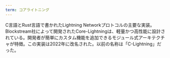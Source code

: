 ```yaml
---
term: コアライトニング
---
```

C言語とRust言語で書かれたLightning Networkプロトコルの主要な実装。Blockstream社によって開発されたCore-Lightningは、軽量かつ高性能に設計されている。開発者が簡単にカスタム機能を追加できるモジュール式アーキテクチャが特徴。この実装は2022年に改名された。以前の名称は「C-Lightning」だった。